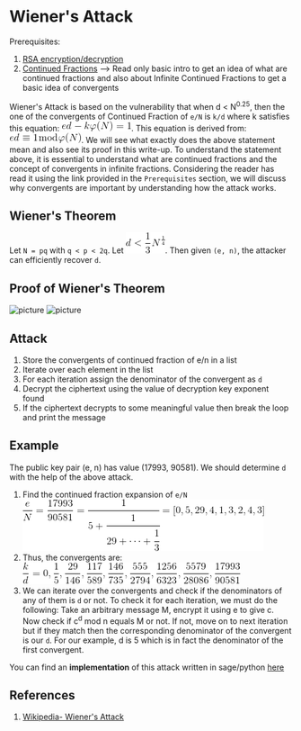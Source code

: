 # Wiener's Attack

Prerequisites: 
1. [RSA encryption/decryption](https://github.com/ashutosh1206/Crypton/blob/master/RSA-encryption/README.md)
2. [Continued Fractions](https://en.wikipedia.org/wiki/Continued_fraction) --> Read only basic intro to get an idea of what are continued fractions and also about Infinite Continued Fractions to get a basic idea of convergents

Wiener's Attack is based on the vulnerability that when d < N<sup>0.25</sup>, then the one of the convergents of Continued Fraction of `e/N` is `k/d` where k satisfies this equation: ![equation](Pictures/4.gif). This equation is derived from: ![equation](Pictures/5.gif). We will see what exactly does the above statement mean and also see its proof in this write-up. To understand the statement above, it is essential to understand what are continued fractions and the concept of convergents in infinite fractions. Considering the reader has read it using the link provided in the `Prerequisites` section, we will discuss why convergents are important by understanding how the attack works.
  
  
## Wiener's Theorem
Let `N = pq` with `q < p < 2q`. Let ![equation](Pictures/1.gif). Then given `(e, n)`, the attacker can efficiently recover `d`.
  
  
## Proof of Wiener's Theorem
![picture](https://i.imgur.com/ffMrM2g.png)
![picture](https://i.imgur.com/6XcUkKi.png)
  
  
## Attack
1. Store the convergents of continued fraction of e/n in a list
2. Iterate over each element in the list
3. For each iteration assign the denominator of the convergent as `d`
4. Decrypt the ciphertext using the value of decryption key exponent found
5. If the ciphertext decrypts to some meaningful value then break the loop and print the message
  
  

## Example
The public key pair (e, n) has value (17993, 90581). We should determine `d` with the help of the above attack.  
1. Find the continued fraction expansion of `e/N`  
![equation](Pictures/2.gif)  
2. Thus, the convergents are:  
![equation](Pictures/3.gif)  
3. We can iterate over the convergents and check if the denominators of any of them is `d` or not. To check it for each iteration, we must do the following: Take an arbitrary message M, encrypt it using e to give c. Now check if c<sup>d</sup> mod n equals M or not. If not, move on to next iteration but if they match then the corresponding denominator of the convergent is our `d`. For our example, d is 5 which is in fact the denominator of the first convergent.
  
You can find an <strong>implementation</strong> of this attack written in sage/python [here](exploit.py)
  
## References
1. [Wikipedia- Wiener's Attack](https://en.wikipedia.org/wiki/Wiener%27s_attack)

